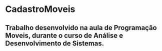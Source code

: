 # CadastroMoveis

## Trabalho desenvolvido na aula de Programação Moveis, durante o curso de Análise e Desenvolvimento de Sistemas.
